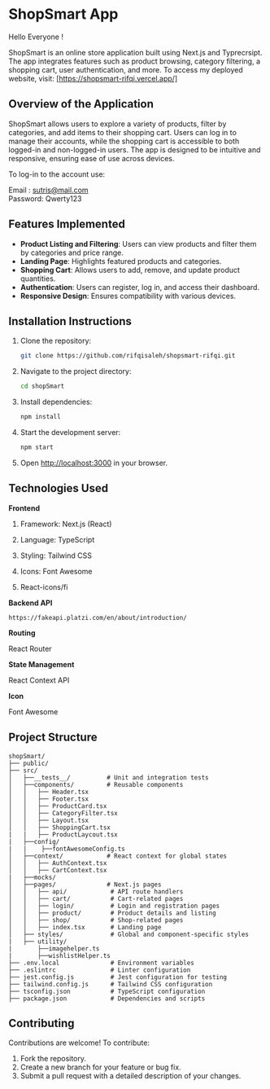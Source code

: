 # ShopSmart App

Hello Everyone !

ShopSmart is an online store application built using Next.js and Typrecrsipt. The app integrates features such as product browsing, category filtering, a shopping cart, user authentication, and more. To access my deployed website, visit: [https://shopsmart-rifqi.vercel.app/]

## Overview of the Application
ShopSmart allows users to explore a variety of products, filter by categories, and add items to their shopping cart. Users can log in to manage their accounts, while the shopping cart is accessible to both logged-in and non-logged-in users. The app is designed to be intuitive and responsive, ensuring ease of use across devices.

To log-in to the account use:

Email : sutris@mail.com<br/>
Password: Qwerty123
 

## Features Implemented
- **Product Listing and Filtering**: Users can view products and filter them by categories and price range.
- **Landing Page**: Highlights featured products and categories.
- **Shopping Cart**: Allows users to add, remove, and update product quantities.
- **Authentication**: Users can register, log in, and access their dashboard.
- **Responsive Design**: Ensures compatibility with various devices.

## Installation Instructions
1. Clone the repository:
   ```bash
   git clone https://github.com/rifqisaleh/shopsmart-rifqi.git
   ```
2. Navigate to the project directory:
   ```bash
   cd shopSmart
   ```
3. Install dependencies:
   ```bash
   npm install
   ```
4. Start the development server:
   ```bash
   npm start
   ```
5. Open [http://localhost:3000](http://localhost:3000) in your browser.

## Technologies Used

**Frontend**

   1. Framework: Next.js (React)

   2. Language: TypeScript

   3. Styling: Tailwind CSS

   4. Icons: Font Awesome

   5. React-icons/fi


**Backend API**

   `https://fakeapi.platzi.com/en/about/introduction/`

 **Routing** 
 
   React Router

**State Management** 

   React Context API

**Icon** 

   Font Awesome

## Project Structure

```
shopSmart/
├── public/
├── src/
│   ├──__tests__/          # Unit and integration tests
│   ├──components/         # Reusable components
│   │   ├── Header.tsx
│   │   ├── Footer.tsx
│   │   ├── ProductCard.tsx
│   │   ├── CategoryFilter.tsx
│   │   ├── Layout.tsx
│   │   ├── ShoppingCart.tsx
|   |   ├── ProductLaycout.tsx 
|   ├──config/
|   |    ├──fontAwesomeConfig.ts
│   ├──context/            # React context for global states
│   │   ├── AuthContext.tsx
│   │   ├── CartContext.tsx
|   ├──mocks/
│   ├──pages/              # Next.js pages
│   │   ├── api/            # API route handlers
│   │   ├── cart/           # Cart-related pages
│   │   ├── login/          # Login and registration pages
│   │   ├── product/        # Product details and listing
│   │   ├── shop/           # Shop-related pages
│   │   ├── index.tsx       # Landing page
│   ├── styles/             # Global and component-specific styles
|   ├── utility/
|       ├──imagehelper.ts
|       ├──wishlistHelper.ts
├── .env.local              # Environment variables
├── .eslintrc               # Linter configuration
├── jest.config.js          # Jest configuration for testing
├── tailwind.config.js      # Tailwind CSS configuration
├── tsconfig.json           # TypeScript configuration
├── package.json            # Dependencies and scripts
```

## Contributing

Contributions are welcome! To contribute:

1. Fork the repository.
2. Create a new branch for your feature or bug fix.
3. Submit a pull request with a detailed description of your changes.



